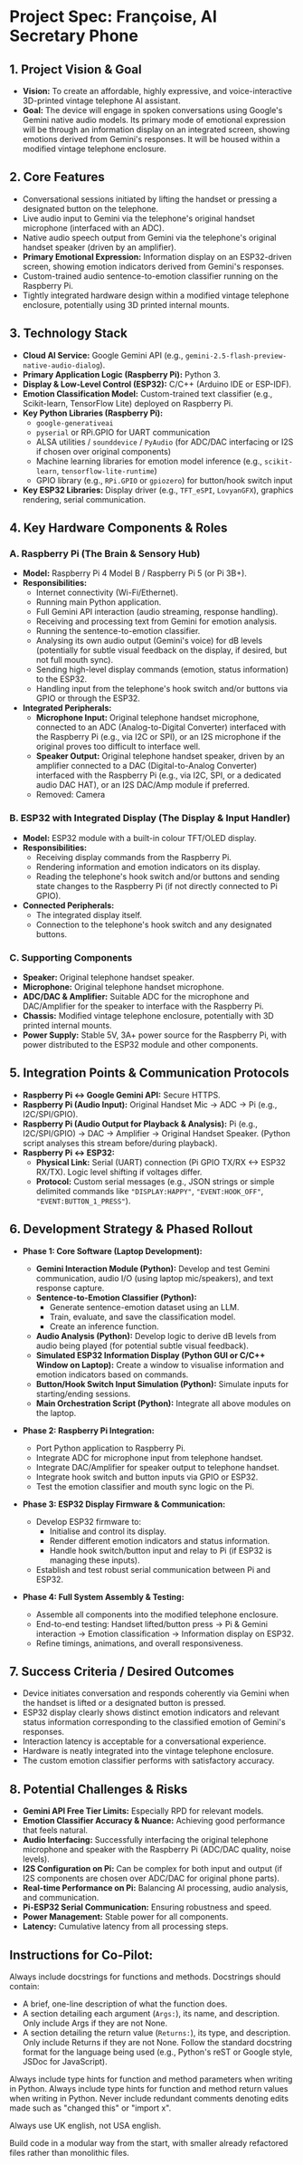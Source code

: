 # Project Spec: Françoise, AI Secretary Phone

## 1. Project Vision & Goal

* **Vision:** To create an affordable, highly expressive, and voice-interactive 3D-printed vintage telephone AI assistant.
* **Goal:** The device will engage in spoken conversations using Google's Gemini native audio models. Its primary mode of emotional expression will be through an information display on an integrated screen, showing emotions derived from Gemini's responses. It will be housed within a modified vintage telephone enclosure.

## 2. Core Features

* Conversational sessions initiated by lifting the handset or pressing a designated button on the telephone.
* Live audio input to Gemini via the telephone's original handset microphone (interfaced with an ADC).
* Native audio speech output from Gemini via the telephone's original handset speaker (driven by an amplifier).
* **Primary Emotional Expression:** Information display on an ESP32-driven screen, showing emotion indicators derived from Gemini's responses.
* Custom-trained audio sentence-to-emotion classifier running on the Raspberry Pi.
* Tightly integrated hardware design within a modified vintage telephone enclosure, potentially using 3D printed internal mounts.

## 3. Technology Stack

* **Cloud AI Service:** Google Gemini API (e.g., `gemini-2.5-flash-preview-native-audio-dialog`).
* **Primary Application Logic (Raspberry Pi):** Python 3.
* **Display & Low-Level Control (ESP32):** C/C++ (Arduino IDE or ESP-IDF).
* **Emotion Classification Model:** Custom-trained text classifier (e.g., Scikit-learn, TensorFlow Lite) deployed on Raspberry Pi.
* **Key Python Libraries (Raspberry Pi):**
    * `google-generativeai`
    * `pyserial` or RPi.GPIO for UART communication
    * ALSA utilities / `sounddevice` / `PyAudio` (for ADC/DAC interfacing or I2S if chosen over original components)
    * Machine learning libraries for emotion model inference (e.g., `scikit-learn`, `tensorflow-lite-runtime`)
    * GPIO library (e.g., `RPi.GPIO` or `gpiozero`) for button/hook switch input
* **Key ESP32 Libraries:** Display driver (e.g., `TFT_eSPI`, `LovyanGFX`), graphics rendering, serial communication.

## 4. Key Hardware Components & Roles

### A. Raspberry Pi (The Brain & Sensory Hub)

* **Model:** Raspberry Pi 4 Model B / Raspberry Pi 5 (or Pi 3B+).
* **Responsibilities:**
    * Internet connectivity (Wi-Fi/Ethernet).
    * Running main Python application.
    * Full Gemini API interaction (audio streaming, response handling).
    * Receiving and processing text from Gemini for emotion analysis.
    * Running the sentence-to-emotion classifier.
    * Analysing its own audio output (Gemini's voice) for dB levels (potentially for subtle visual feedback on the display, if desired, but not full mouth sync).
    * Sending high-level display commands (emotion, status information) to the ESP32.
    * Handling input from the telephone's hook switch and/or buttons via GPIO or through the ESP32.
* **Integrated Peripherals:**
    * **Microphone Input:** Original telephone handset microphone, connected to an ADC (Analog-to-Digital Converter) interfaced with the Raspberry Pi (e.g., via I2C or SPI), or an I2S microphone if the original proves too difficult to interface well.
    * **Speaker Output:** Original telephone handset speaker, driven by an amplifier connected to a DAC (Digital-to-Analog Converter) interfaced with the Raspberry Pi (e.g., via I2C, SPI, or a dedicated audio DAC HAT), or an I2S DAC/Amp module if preferred.
    * Removed: Camera

### B. ESP32 with Integrated Display (The Display & Input Handler)

* **Model:** ESP32 module with a built-in colour TFT/OLED display.
* **Responsibilities:**
    * Receiving display commands from the Raspberry Pi.
    * Rendering information and emotion indicators on its display.
    * Reading the telephone's hook switch and/or buttons and sending state changes to the Raspberry Pi (if not directly connected to Pi GPIO).
* **Connected Peripherals:**
    * The integrated display itself.
    * Connection to the telephone's hook switch and any designated buttons.

### C. Supporting Components

* **Speaker:** Original telephone handset speaker.
* **Microphone:** Original telephone handset microphone.
* **ADC/DAC & Amplifier:** Suitable ADC for the microphone and DAC/Amplifier for the speaker to interface with the Raspberry Pi.
* **Chassis:** Modified vintage telephone enclosure, potentially with 3D printed internal mounts.
* **Power Supply:** Stable 5V, 3A+ power source for the Raspberry Pi, with power distributed to the ESP32 module and other components.

## 5. Integration Points & Communication Protocols

* **Raspberry Pi <-> Google Gemini API:** Secure HTTPS.
* **Raspberry Pi (Audio Input):** Original Handset Mic -> ADC -> Pi (e.g., I2C/SPI/GPIO).
* **Raspberry Pi (Audio Output for Playback & Analysis):** Pi (e.g., I2C/SPI/GPIO) -> DAC -> Amplifier -> Original Handset Speaker. (Python script analyses this stream before/during playback).
* **Raspberry Pi <-> ESP32:**
    * **Physical Link:** Serial (UART) connection (Pi GPIO TX/RX <-> ESP32 RX/TX). Logic level shifting if voltages differ.
    * **Protocol:** Custom serial messages (e.g., JSON strings or simple delimited commands like `"DISPLAY:HAPPY"`, `"EVENT:HOOK_OFF"`, `"EVENT:BUTTON_1_PRESS"`).

## 6. Development Strategy & Phased Rollout

* **Phase 1: Core Software (Laptop Development):**
    * **Gemini Interaction Module (Python):** Develop and test Gemini communication, audio I/O (using laptop mic/speakers), and text response capture.
    * **Sentence-to-Emotion Classifier (Python):**
        * Generate sentence-emotion dataset using an LLM.
        * Train, evaluate, and save the classification model.
        * Create an inference function.
    * **Audio Analysis (Python):** Develop logic to derive dB levels from audio being played (for potential subtle visual feedback).
    * **Simulated ESP32 Information Display (Python GUI or C/C++ Window on Laptop):** Create a window to visualise information and emotion indicators based on commands.
    * **Button/Hook Switch Input Simulation (Python):** Simulate inputs for starting/ending sessions.
    * **Main Orchestration Script (Python):** Integrate all above modules on the laptop.

* **Phase 2: Raspberry Pi Integration:**
    * Port Python application to Raspberry Pi.
    * Integrate ADC for microphone input from telephone handset.
    * Integrate DAC/Amplifier for speaker output to telephone handset.
    * Integrate hook switch and button inputs via GPIO or ESP32.
    * Test the emotion classifier and mouth sync logic on the Pi.

* **Phase 3: ESP32 Display Firmware & Communication:**
    * Develop ESP32 firmware to:
        * Initialise and control its display.
        * Render different emotion indicators and status information.
        * Handle hook switch/button input and relay to Pi (if ESP32 is managing these inputs).
    * Establish and test robust serial communication between Pi and ESP32.

* **Phase 4: Full System Assembly & Testing:**
    * Assemble all components into the modified telephone enclosure.
    * End-to-end testing: Handset lifted/button press -> Pi & Gemini interaction -> Emotion classification -> Information display on ESP32.
    * Refine timings, animations, and overall responsiveness.

## 7. Success Criteria / Desired Outcomes

* Device initiates conversation and responds coherently via Gemini when the handset is lifted or a designated button is pressed.
* ESP32 display clearly shows distinct emotion indicators and relevant status information corresponding to the classified emotion of Gemini's responses.
* Interaction latency is acceptable for a conversational experience.
* Hardware is neatly integrated into the vintage telephone enclosure.
* The custom emotion classifier performs with satisfactory accuracy.

## 8. Potential Challenges & Risks

* **Gemini API Free Tier Limits:** Especially RPD for relevant models.
* **Emotion Classifier Accuracy & Nuance:** Achieving good performance that feels natural.
* **Audio Interfacing:** Successfully interfacing the original telephone microphone and speaker with the Raspberry Pi (ADC/DAC quality, noise levels).
* **I2S Configuration on Pi:** Can be complex for both input and output (if I2S components are chosen over ADC/DAC for original phone parts).
* **Real-time Performance on Pi:** Balancing AI processing, audio analysis, and communication.
* **Pi-ESP32 Serial Communication:** Ensuring robustness and speed.
* **Power Management:** Stable power for all components.
* **Latency:** Cumulative latency from all processing steps.

## Instructions for Co-Pilot:

Always include docstrings for functions and methods.
Docstrings should contain:
- A brief, one-line description of what the function does.
- A section detailing each argument (`Args:`), its name, and description. Only include Args if they are not None.
- A section detailing the return value (`Returns:`), its type, and description. Only include Returns if they are not None.
Follow the standard docstring format for the language being used (e.g., Python's reST or Google style, JSDoc for JavaScript).

Always include type hints for function and method parameters when writing in Python.
Always include type hints for function and method return values when writing in Python.
Never include redundant comments denoting edits made such as "changed this" or "import x".

Always use UK english, not USA english.

Build code in a modular way from the start, with smaller already refactored files rather than monolithic files.